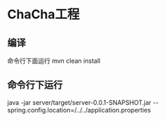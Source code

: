 # ChaCha工程

## 编译
命令行下面运行
mvn clean install

## 命令行下运行
java -jar server/target/server-0.0.1-SNAPSHOT.jar --spring.config.location=/../../application.properties